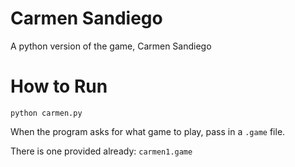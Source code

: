# Carmen Sandiego
A python version of the game, Carmen Sandiego

# How to Run
`python carmen.py`

When the program asks for what game to play, pass in a `.game` file.

There is one provided already: `carmen1.game`
